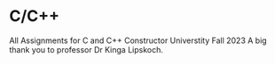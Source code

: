 # C/C++
All Assignments for C and C++ Constructor Universtity Fall 2023
A big thank you to professor Dr Kinga Lipskoch.
